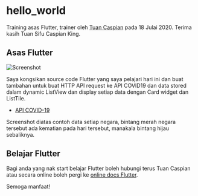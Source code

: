 # hello_world

Training asas Flutter, trainer oleh [Tuan Caspian](https://github.com/casfian) pada 18 Julai 2020. Terima kasih Tuan Sifu Caspian King.

## Asas Flutter

![Screenshot](https://github.com/ariffinzulkifli/flutter_hello_world/blob/master/images/screenshot_hello_world.png)

Saya kongsikan source code Flutter yang saya pelajari hari ini dan buat tambahan untuk buat HTTP API request ke API COVID19 dan data stored dalam dynamic ListView dan display setiap data dengan Card widget dan ListTile.

- [API COVID-19](https://github.com/disease-sh/api)

Screenshot diatas contoh data setiap negara, bintang merah negara tersebut ada kematian pada hari tersebut, manakala bintang hijau sebaliknya.

## Belajar Flutter

Bagi anda yang nak start belajar Flutter boleh hubungi terus Tuan Caspian atau secara online boleh pergi ke [online docs Flutter](https://flutter.dev/docs).

Semoga manfaat!
